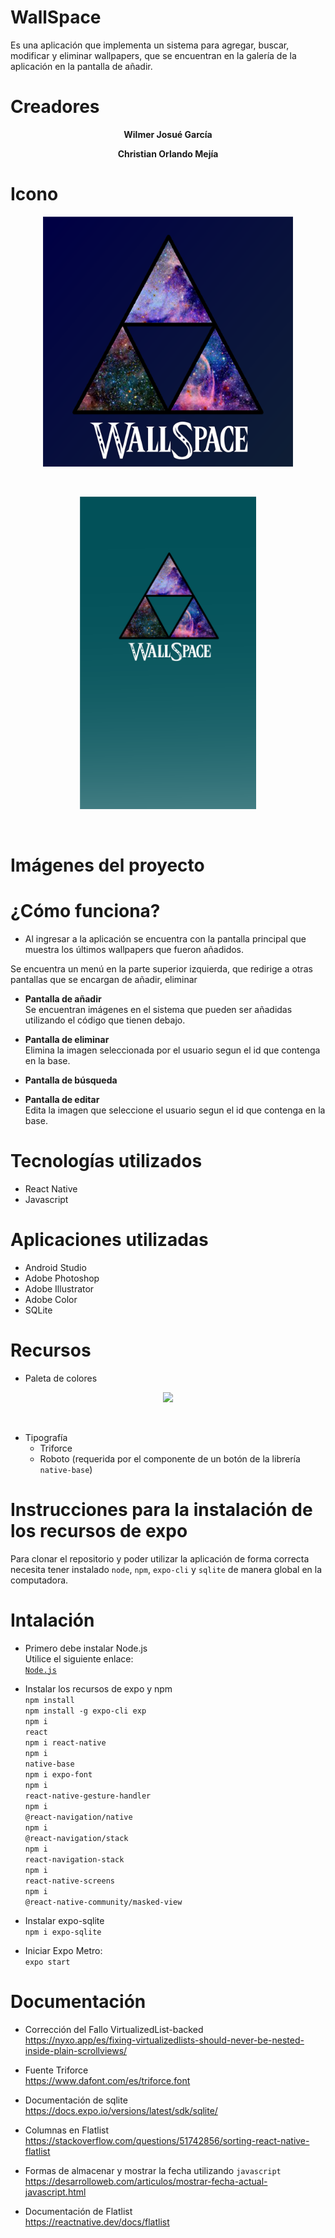 # WallSpace
Es una aplicación que implementa un sistema para agregar, buscar, modificar y eliminar wallpapers, que se encuentran
en la galería de la aplicación en la pantalla de añadir.

# Creadores
<p align="center"> <strong>Wilmer Josué García</strong> </p>
<p align="center"> <strong>Christian Orlando Mejía</strong> </p>

# Icono
<p align="center"><img src="assets/icon.png" height=400></p><br>
<p align="center"><img src="assets/splash.png" height=500></p><br>

# Imágenes del proyecto
# ¿Cómo funciona?
- Al ingresar a la aplicación se encuentra con la pantalla principal que muestra los últimos wallpapers que fueron añadidos.

 Se encuentra un menú en la parte superior izquierda, que redirige a otras pantallas que se encargan de añadir, eliminar

- <strong>Pantalla de añadir</strong> <br>
  Se encuentran imágenes en el sistema que pueden ser añadidas utilizando el código que tienen debajo.<br>
  
- <strong>Pantalla de eliminar</strong> <br>
  Elimina la imagen seleccionada por el usuario segun el id que contenga en la base.<br>  

- <strong>Pantalla de búsqueda</strong> <br>


- <strong>Pantalla de editar</strong> <br>
  Edita la imagen que seleccione el usuario segun el id que contenga en la base.<br>

# Tecnologías utilizados 

- React Native
- Javascript

# Aplicaciones utilizadas

- Android Studio
- Adobe Photoshop
- Adobe Illustrator
- Adobe Color
- SQLite

# Recursos 
- Paleta de colores
<p align="center"><img
src="https://cdn.discordapp.com/attachments/689137149441867776/788269706573381642/AdobeColor-BASALT_Iceland.jpeg"
height=200></p>
<br>

- Tipografía
  * Triforce
  * Roboto (requerida por el componente de un botón de la librería <code>native-base</code>)
  
# Instrucciones para la instalación de los recursos de expo
Para clonar el repositorio y poder utilizar la aplicación de forma correcta necesita tener instalado <code>node</code>, <code>npm</code>, 
<code>expo-cli</code> y <code>sqlite</code> de manera global en la computadora. 

# Intalación
- Primero debe instalar Node.js <br>
Utilice el siguiente enlace: <br>
<code><a href="https://nodejs.org/en/download/">Node.js</a></code>

- Instalar los recursos de expo y npm <br>
<code>npm install</code> <br>
<code>npm install -g expo-cli exp</code><br>
<code>npm i react</code><br>
<code>npm i react-native</code><br>
<code>npm i native-base</code><br>
<code>npm i expo-font</code><br>
<code>npm i react-native-gesture-handler</code><br>
<code>npm i @react-navigation/native</code><br>
<code>npm i @react-navigation/stack</code><br>
<code>npm i react-navigation-stack</code><br>
<code>npm i react-native-screens</code><br>
<code>npm i @react-native-community/masked-view</code><br>

- Instalar expo-sqlite<br>
<code>npm i expo-sqlite</code> <br>


- Iniciar Expo Metro: <br>
<code>expo start</code>


# Documentación 
- Corrección del Fallo VirtualizedList-backed<br>
https://nyxo.app/es/fixing-virtualizedlists-should-never-be-nested-inside-plain-scrollviews/

- Fuente Triforce<br>
https://www.dafont.com/es/triforce.font

- Documentación de sqlite<br>
https://docs.expo.io/versions/latest/sdk/sqlite/

- Columnas en Flatlist <br>
https://stackoverflow.com/questions/51742856/sorting-react-native-flatlist

- Formas de almacenar y mostrar la fecha utilizando <code>javascript</code><br>
https://desarrolloweb.com/articulos/mostrar-fecha-actual-javascript.html

- Documentación de Flatlist <br>
https://reactnative.dev/docs/flatlist
